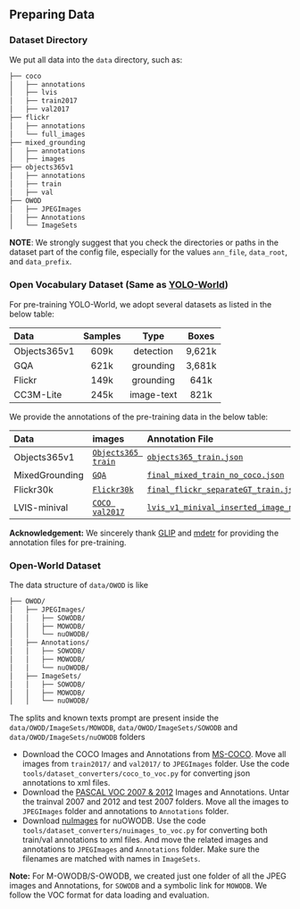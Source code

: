 ## Preparing Data

### Dataset Directory

We put all data into the `data` directory, such as:

```bash
├── coco
│   ├── annotations
│   ├── lvis
│   ├── train2017
│   ├── val2017
├── flickr
│   ├── annotations
│   └── full_images
├── mixed_grounding
│   ├── annotations
│   ├── images
├── objects365v1
│   ├── annotations
│   ├── train
│   ├── val
├── OWOD
│   ├── JPEGImages
│   ├── Annotations
│   └── ImageSets
```
**NOTE**: We strongly suggest that you check the directories or paths in the dataset part of the config file, especially for the values `ann_file`, `data_root`, and `data_prefix`.

### Open Vocabulary Dataset (Same as [YOLO-World](https://github.com/AILab-CVC/YOLO-World/blob/master/docs/data.md))

For pre-training YOLO-World, we adopt several datasets as listed in the below table:

| Data | Samples | Type | Boxes  |
| :-- | :-----: | :---:| :---: | 
| Objects365v1 | 609k | detection | 9,621k |
| GQA | 621k | grounding | 3,681k |
| Flickr | 149k | grounding | 641k |
| CC3M-Lite | 245k | image-text | 821k |

We provide the annotations of the pre-training data in the below table:

| Data | images | Annotation File |
| :--- | :------| :-------------- |
| Objects365v1 | [`Objects365 train`](https://opendatalab.com/OpenDataLab/Objects365_v1) | [`objects365_train.json`](https://opendatalab.com/OpenDataLab/Objects365_v1) |
| MixedGrounding | [`GQA`](https://nlp.stanford.edu/data/gqa/images.zip) | [`final_mixed_train_no_coco.json`](https://huggingface.co/GLIPModel/GLIP/tree/main/mdetr_annotations/final_mixed_train_no_coco.json) |
| Flickr30k | [`Flickr30k`](https://shannon.cs.illinois.edu/DenotationGraph/) |[`final_flickr_separateGT_train.json`](https://huggingface.co/GLIPModel/GLIP/tree/main/mdetr_annotations/final_flickr_separateGT_train.json) |
| LVIS-minival | [`COCO val2017`](https://cocodataset.org/) | [`lvis_v1_minival_inserted_image_name.json`](https://huggingface.co/GLIPModel/GLIP/blob/main/lvis_v1_minival_inserted_image_name.json) |

**Acknowledgement:** We sincerely thank [GLIP](https://github.com/microsoft/GLIP) and [mdetr](https://github.com/ashkamath/mdetr) for providing the annotation files for pre-training.


### Open-World Dataset

The data structure of `data/OWOD` is like

```bash
├── OWOD/
│   ├── JPEGImages/
│   │   ├── SOWODB/
│   │   ├── MOWODB/
│   │   └── nuOWODB/
│   ├── Annotations/
│   │   ├── SOWODB/
│   │   ├── MOWODB/
│   │   └── nuOWODB/
│   ├── ImageSets/
│   │   ├── SOWODB/
│   │   ├── MOWODB/
│   │   └── nuOWODB/
```

The splits and known texts prompt are present inside the `data/OWOD/ImageSets/MOWODB`, `data/OWOD/ImageSets/SOWODB` and `data/OWOD/ImageSets/nuOWODB` folders

- Download the COCO Images and Annotations from [MS-COCO](https://cocodataset.org/#download). Move all images from `train2017/` and `val2017/` to `JPEGImages` folder. Use the code `tools/dataset_converters/coco_to_voc.py` for converting json annotations to xml files.
- Download the [PASCAL VOC 2007 & 2012](http://host.robots.ox.ac.uk/pascal/VOC/) Images and Annotations. 
  Untar the trainval 2007 and 2012 and test 2007 folders. Move all the images to `JPEGImages` folder and annotations to `Annotations` folder.
- Download [nuImages](https://www.nuscenes.org/nuimages) for nuOWODB. Use the code `tools/dataset_converters/nuimages_to_voc.py` for converting both train/val annotations to xml files. 
  And move the related images and annotations to `JPEGImages` and `Annotations` folder. Make sure the filenames are matched with names in `ImageSets`.

**Note:** For M-OWODB/S-OWODB, we created just one folder of all the JPEG images and Annotations, for `SOWODB` and a symbolic link for `MOWODB`. We follow the VOC format for data loading and evaluation.


